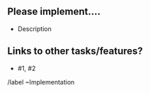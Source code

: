 ## Please implement....

* Description




## Links to other tasks/features?

* #1, #2 

/label ~Implementation